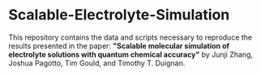 # Scalable-Electrolyte-Simulation
This repository contains the data and scripts necessary to reproduce the results presented in the paper: **"Scalable molecular simulation of electrolyte solutions with quantum chemical accuracy"** by Junji Zhang, Joshua Pagotto, Tim Gould, and Timothy T. Duignan.

